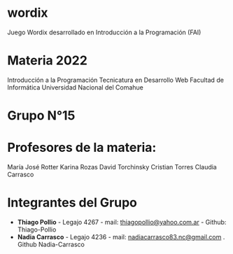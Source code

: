 # wordix
Juego Wordix desarrollado en Introducción a la Programación (FAI)

# Materia 2022

Introducción a la Programación
Tecnicatura en Desarrollo Web
Facultad de Informática
Universidad Nacional del Comahue

# Grupo N°15

# Profesores de la materia:

María José Rotter
Karina Rozas
David Torchinsky
Cristian Torres
Claudia Carrasco

# Integrantes del Grupo

- **Thiago Pollio** - Legajo 4267 - mail: thiagopollio@yahoo.com.ar - Github: Thiago-Pollio
- **Nadia Carrasco** - Legajo 4236 - mail: nadiacarrasco83.nc@gmail.com . Github Nadia-Carrasco 